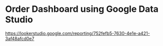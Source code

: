 # Order Dashboard using Google Data Studio

https://lookerstudio.google.com/reporting/752fefb5-7630-4e1e-a421-3af48afcd0e7 
